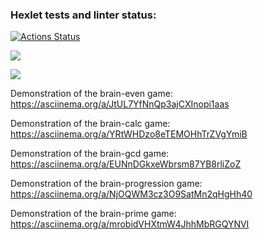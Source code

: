 ### Hexlet tests and linter status:
[![Actions Status](https://github.com/netandman/python-project-lvl1/workflows/hexlet-check/badge.svg)](https://github.com/netandman/python-project-lvl1/actions)

<a href="https://codeclimate.com/github/codeclimate/codeclimate/maintainability"><img src="https://api.codeclimate.com/v1/badges/a99a88d28ad37a79dbf6/maintainability" /></a>

<a href="https://codeclimate.com/github/codeclimate/codeclimate/test_coverage"><img src="https://api.codeclimate.com/v1/badges/a99a88d28ad37a79dbf6/test_coverage" /></a>

Demonstration of the brain-even game: https://asciinema.org/a/JtUL7YfNnQp3ajCXInopi1aas

Demonstration of the brain-calc game: https://asciinema.org/a/YRtWHDzo8eTEMOHhTrZVgYmiB

Demonstration of the brain-gcd game: https://asciinema.org/a/EUNnDGkxeWbrsm87YB8rliZoZ

Demonstration of the brain-progression game: https://asciinema.org/a/NjOQWM3cz3O9SatMn2qHgHh40

Demonstration of the brain-prime game: https://asciinema.org/a/mrobidVHXtmW4JhhMbRGQYNVI

